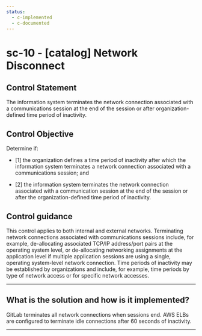 ```yaml
---
status:
  - c-implemented
  - c-documented
---
```


# sc-10 - \[catalog\] Network Disconnect

## Control Statement

The information system terminates the network connection associated with a communications session at the end of the session or after organization-defined time period of inactivity.

## Control Objective

Determine if:

- \[1\] the organization defines a time period of inactivity after which the information system terminates a network connection associated with a communications session; and

- \[2\] the information system terminates the network connection associated with a communication session at the end of the session or after the organization-defined time period of inactivity.

## Control guidance

This control applies to both internal and external networks. Terminating network connections associated with communications sessions include, for example, de-allocating associated TCP/IP address/port pairs at the operating system level, or de-allocating networking assignments at the application level if multiple application sessions are using a single, operating system-level network connection. Time periods of inactivity may be established by organizations and include, for example, time periods by type of network access or for specific network accesses.

______________________________________________________________________

## What is the solution and how is it implemented?

GitLab terminates all network connections when sessions end. AWS ELBs are configured to terminate idle connections after 60 seconds of inactivity.

______________________________________________________________________
